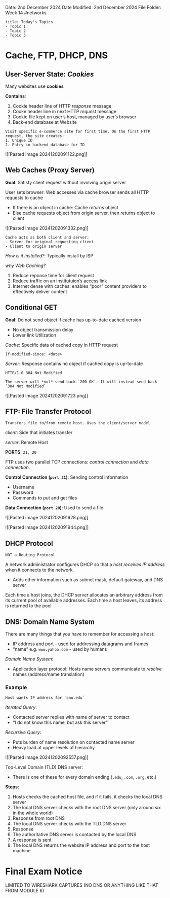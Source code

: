 Date: 2nd December 2024
Date Modified: 2nd December 2024
File Folder: Week 14
#networks

```ad-summary
title: Today's Topics
- Topic 1
- Topic 2
- Topic 3
```

# Cache, FTP, DHCP, DNS

## User-Server State: *Cookies*

Many websites use **cookies**

**Contains**:
1. Cookie header line of HTTP *response* message
2. Cooke header line in next HTTP *request* message
3. Cookie file kept on user’s host, managed by user’s browser
4. Back-end database at Website

```ad-example
Visit specific e-commerce site for first time. On the first HTTP request, the site creates:
1. Unique ID
2. Entry in backend database for ID
```

![[Pasted image 20241202091122.png]]

## Web Caches (Proxy Server)

**Goal**: Satisfy client request without involving origin server

User sets browser: Web accesses via cache browser sends all HTTP requests to cache
- If there is an object in cache: Cache *returns* object
- Else cache requests object from origin server, then returns object to client

![[Pasted image 20241202091332.png]]

```ad-note
Cache acts as both client and server:
- Server for original requesting client
- Client to origin server
```

*How is it installed?*: Typically install by ISP

*why Web Caching?*
1. Reduce reponse time for client request
2. Reduce traffic on an institutuion’s access link
3. Internet dense with caches: enables “poor” content providers to effectively deliver content

## Conditional GET

**Goal**: Do not send object if cache has up-to-date cached version
- No object transmission delay
- Lower link Utilization

*Cache*: Specific data of cached copy in HTTP request

`If-modified-since: <date>`

*Server*: Response contains no object if cached copy is up-to-date

`HTTP/1.0 304 Not Modified`

```ad-warning
The server will *not* send back `200 OK`. It will instead send back `304 Not Modified`
```

![[Pasted image 20241202091723.png]]
## FTP: File Transfer Protocol

```ad-summary
Transfers file to/from remote host. Uses the client/server model
```

*client*: Side that initiates transfer

*server*: Remote Host

**PORTS**: `21, 20`

FTP uses two parallel TCP connections: *control connection* and *data connection*.

**Control Connection (`port 21`)**: Sending control information
- Username
- Password
- Commands to put and get files

**Data Connection (`port 20`)**: Used to send a file

![[Pasted image 20241202091928.png]]

![[Pasted image 20241202091944.png]]

## DHCP Protocol

```ad-warning
NOT a Routing Protocol
```

A network administrator configures DHCP so that a *host receives IP address* when it connects to the network. 
- Adds other information such as subnet mask, default gateway, and DNS server

Each time a host joins, the DHCP server allocates an arbitrary address from its current pool of available addresses. Each time a host leaves, its address is returned to the pool

## DNS: Domain Name System

There are many things that you have to remember for accessing a host:
- IP address and port - used for addressing datagrams and frames
- “name” e.g. `www.yahoo.com` - used by humans

*Domain Name System*: 
- Application layer protocol: Hosts name servers communicate to *resolve* names (address/name translation)

### Example

```ad-question
Host wants IP address for `onu.edu`
```

*Iterated Query*:
- Contacted server replies with name of server to contact
- “I do not know this name, but ask this server”

*Recursive Query*:
- Puts burden of name resolution on contacted name server
- Heavy load at upper levels of hierarchy

![[Pasted image 20241202092557.png]]

Top-Level Domain (TLD) DNS server:
- There is one of these for every domain ending (`.edu`, `.com`, `.org`, etc.)

**Steps**:
1. Hosts checks the cached host file, and if it fails, it checks the local DNS server
2. The local DNS server checks with the root DNS server (only around *six* in the whole world)
3. Response from root DNS
4. The local DNS server checks with the TLD DNS server 
5. Response
6. The authoritative DNS server is contacted by the local DNS
7. A response is sent
8. The local DNS returns the website IP address and port to the host machine 

# Final Exam Notice

LIMITED TO WIRESHARK CAPTURES (NO DNS OR ANYTHING LIKE THAT FROM MODULE 6)
